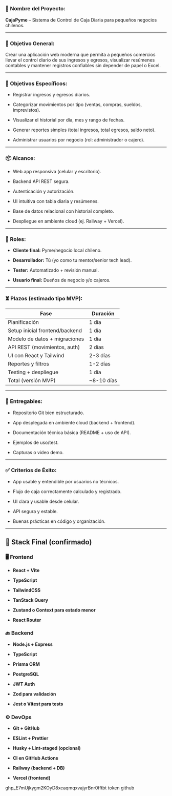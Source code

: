 ## 

### 🎯 Nombre del Proyecto:

**CajaPyme** – Sistema de Control de Caja Diaria para pequeños negocios chilenos.

---

### 🎯 Objetivo General:

Crear una aplicación web moderna que permita a pequeños comercios llevar el control diario de sus ingresos y egresos, visualizar resúmenes contables y mantener registros confiables sin depender de papel o Excel.

---

### 🎯 Objetivos Específicos:

- Registrar ingresos y egresos diarios.
    
- Categorizar movimientos por tipo (ventas, compras, sueldos, imprevistos).
    
- Visualizar el historial por día, mes y rango de fechas.
    
- Generar reportes simples (total ingresos, total egresos, saldo neto).
    
- Administrar usuarios por negocio (rol: administrador o cajero).
    

---

### 📦 Alcance:

- Web app responsiva (celular y escritorio).
    
- Backend API REST segura.
    
- Autenticación y autorización.
    
- UI intuitiva con tabla diaria y resúmenes.
    
- Base de datos relacional con historial completo.
    
- Despliegue en ambiente cloud (ej. Railway + Vercel).
    

---

### 👥 Roles:

- **Cliente final:** Pyme/negocio local chileno.
    
- **Desarrollador:** Tú (yo como tu mentor/senior tech lead).
    
- **Tester:** Automatizado + revisión manual.
    
- **Usuario final:** Dueños de negocio y/o cajeros.
    

---

### ⏳ Plazos (estimado tipo MVP):

|Fase|Duración|
|---|---|
|Planificación|1 día|
|Setup inicial frontend/backend|1 día|
|Modelo de datos + migraciones|1 día|
|API REST (movimientos, auth)|2 días|
|UI con React y Tailwind|2-3 días|
|Reportes y filtros|1-2 días|
|Testing + despliegue|1 día|
|Total (versión MVP)|~8-10 días|

---

### 📌 Entregables:

- Repositorio Git bien estructurado.
    
- App desplegada en ambiente cloud (backend + frontend).
    
- Documentación técnica básica (README + uso de API).
    
- Ejemplos de uso/test.
    
- Capturas o video demo.
    

---

### ✅ Criterios de Éxito:

- App usable y entendible por usuarios no técnicos.
    
- Flujo de caja correctamente calculado y registrado.
    
- UI clara y usable desde celular.
    
- API segura y estable.
    
- Buenas prácticas en código y organización.

---

## 🔧 Stack Final (confirmado)

### 🖥️ **Frontend**

- **React + Vite**
    
- **TypeScript**
    
- **TailwindCSS**
    
- **TanStack Query**
    
- **Zustand o Context para estado menor**
    
- **React Router**
    

### 🔙 **Backend**

- **Node.js + Express**
    
- **TypeScript**
    
- **Prisma ORM**
    
- **PostgreSQL**
    
- **JWT Auth**
    
- **Zod para validación**
    
- **Jest o Vitest para tests**
    

### ⚙️ DevOps

- **Git + GitHub**
    
- **ESLint + Prettier**
    
- **Husky + Lint-staged (opcional)**
    
- **CI en GitHub Actions**
    
- **Railway (backend + DB)**
    
- **Vercel (frontend)**


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 token github
